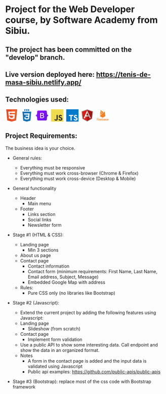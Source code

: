 # Project for the Web Developer course, by Software Academy from Sibiu.

## The project has been committed on the "develop" branch.

## Live version deployed here: https://tenis-de-masa-sibiu.netlify.app/

## Technologies used:
<div>
  <img src="https://github.com/devicons/devicon/blob/master/icons/html5/html5-original.svg" title="HTML5" alt="HTML" width="40" height="40"/>&nbsp;
  <img src="https://github.com/devicons/devicon/blob/master/icons/css3/css3-plain-wordmark.svg"  title="CSS3" alt="CSS" width="40" height="40"/>&nbsp;
  <img src="https://github.com/devicons/devicon/blob/master/icons/bootstrap/bootstrap-original.svg "  title="Bootstrap" alt="Bootstrap" width="40" height="40"/>&nbsp;
  <img src="https://github.com/devicons/devicon/blob/master/icons/javascript/javascript-original.svg" title="JavaScript" alt="JavaScript" width="40" height="40"/>&nbsp;
  <img src="https://github.com/devicons/devicon/blob/master/icons/typescript/typescript-original.svg" title="TypeScript" alt="TypeScript" width="40" height="40"/>&nbsp;
  <img src="https://github.com/devicons/devicon/blob/master/icons/angularjs/angularjs-original.svg" title="Angular" alt="Angular" width="40" height="40"/>&nbsp;
  <img src="https://github.com/devicons/devicon/blob/master/icons/firebase/firebase-plain-wordmark.svg" title="Firebase" alt="Firebase" width="40" height="40"/>&nbsp;
</div>

## Project Requirements:
The business idea is your choice.

- General rules:
	- Everything must be responsive
	- Everything must work cross-browser (Chrome & Firefox)
	- Everything must work cross-device (Desktop & Mobile)

- General functionality
	- Header
		- Main menu
	- Footer
		- Links section
		- Social links
		- Newsletter form
	
- Stage #1 (HTML & CSS):
	- Landing page
		- Min 3 sections
	- About us page
	- Contact page
		- Contact information
		- Contact form (minimum requirements: First Name, Last Name, Email address, Subject, Message)
		- Embedded Google Map with address
	- Rules:
		- Pure CSS only (no libraries like Bootstrap)

- Stage #2 (Javascript):
	- Extend the current project by adding the following features using Javascript:
	- Landing page
		- Slideshow (from scratch)
	- Contact page
		- Implement form validation
	- Use a public API to show some interesting data. Call endpoint and show the data in an organized format.
	* Notes
		- A form in the contact page is added and the input data is validated using Javascript
		- Public api examples: https://github.com/public-apis/public-apis
    
- Stage #3 (Bootstrap): replace most of the css code with Bootstrap framework
